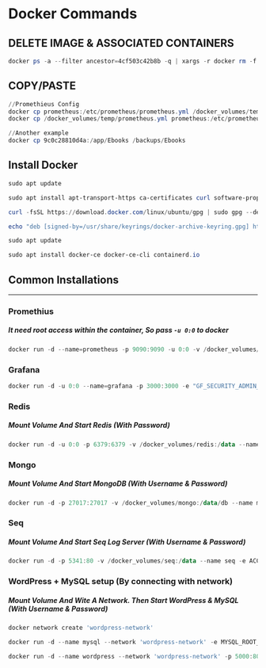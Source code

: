 # Docker Commands

## DELETE IMAGE & ASSOCIATED CONTAINERS
```powershell
docker ps -a --filter ancestor=4cf503c42b8b -q | xargs -r docker rm -f && docker rmi 4cf503c42b8b
```

## COPY/PASTE
```powershell
//Promethieus Config
docker cp prometheus:/etc/prometheus/prometheus.yml /docker_volumes/temp/prometheus.yml
docker cp /docker_volumes/temp/prometheus.yml prometheus:/etc/prometheus/prometheus.yml

//Another example
docker cp 9c0c28810d4a:/app/Ebooks /backups/Ebooks
```

## Install Docker
```powershell
sudo apt update
```
```powershell
sudo apt install apt-transport-https ca-certificates curl software-properties-common
```
```powershell
curl -fsSL https://download.docker.com/linux/ubuntu/gpg | sudo gpg --dearmor -o /usr/share/keyrings/docker-archive-keyring.gpg
```
```powershell
echo "deb [signed-by=/usr/share/keyrings/docker-archive-keyring.gpg] https://download.docker.com/linux/ubuntu $(lsb_release -cs) stable" | sudo tee /etc/apt/sources.list.d/docker.list > /dev/null
```
```powershell
sudo apt update
```
```powershell
sudo apt install docker-ce docker-ce-cli containerd.io
```

## Common Installations

<hr/>

### Promethius
##### It need root access within the container, So pass `-u 0:0` to docker
```powershell
docker run -d --name=prometheus -p 9090:9090 -u 0:0 -v /docker_volumes/prometheus:/opt/bitnami/prometheus/data bitnami/prometheus
```

### Grafana
```powershell
docker run -d -u 0:0 --name=grafana -p 3000:3000 -e "GF_SECURITY_ADMIN_USER=root" -e "GF_SECURITY_ADMIN_PASSWORD=*****" -v /docker_volumes/grafana:/var/lib/grafana grafana/grafana
```

### Redis
##### Mount Volume And Start Redis (With Password)

```powershell
docker run -d -u 0:0 -p 6379:6379 -v /docker_volumes/redis:/data --name 'redis' redis redis-server --requirepass '****'
```

### Mongo
##### Mount Volume And Start MongoDB (With Username & Password)

```powershell
docker run -d -p 27017:27017 -v /docker_volumes/mongo:/data/db --name mongodb -e MONGO_INITDB_ROOT_USERNAME='root' -e MONGO_INITDB_ROOT_PASSWORD='*****' mongo
```

### Seq
##### Mount Volume And Start Seq Log Server (With Username & Password)

```powershell
docker run -d -p 5341:80 -v /docker_volumes/seq:/data --name seq -e ACCEPT_EULA=Y -e SEQ_FIRSTRUN_ADMINUSERNAME='root' -e SEQ_FIRSTRUN_ADMINPASSWORDHASH="$(echo '*****' | docker run --rm -i datalust/seq config hash)" datalust/seq
```

### WordPress + MySQL setup (By connecting with network)
##### Mount Volume And Wite A Network. Then Start WordPress & MySQL (With Username & Password)

```powershell
docker network create 'wordpress-network'

docker run -d --name mysql --network 'wordpress-network' -e MYSQL_ROOT_PASSWORD='*******' -e MYSQL_DATABASE='wordpress' -e MYSQL_USER='wordpressuser' -e MYSQL_PASSWORD='*******' -v /docker_volumes/mysql:/var/lib/mysql mysql

docker run -d --name wordpress --network 'wordpress-network' -p 5000:80 -e WORDPRESS_DB_HOST='mysql' -e WORDPRESS_DB_USER='wordpressuser' -e WORDPRESS_DB_PASSWORD='*******' -e WORDPRESS_DB_NAME='wordpress' -v /docker_volumes/wordpress:/var/www/html wordpress
```
